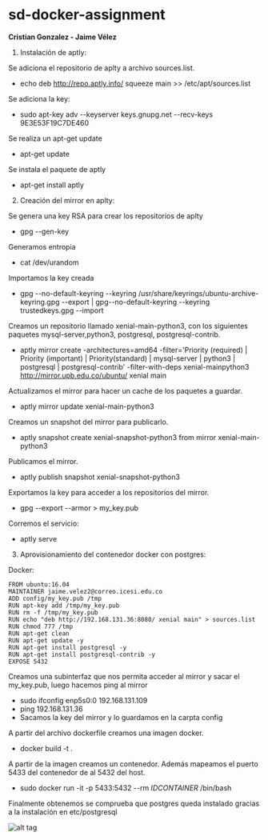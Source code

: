 # sd-docker-assignment
**Cristian Gonzalez - Jaime Vélez**

1. Instalación de aptly:

Se adiciona el repositorio de aplty a archivo sources.list.
* echo deb http://repo.aptly.info/ squeeze main >> /etc/apt/sources.list

Se adiciona la key:
* sudo apt-key adv --keyserver keys.gnupg.net --recv-keys 9E3E53F19C7DE460


Se realiza un apt-get update
* apt-get update

Se instala el paquete de aptly
* apt-get install aptly

2. Creación del mirror en aplty:

Se genera una key RSA para crear los repositorios de aplty
* gpg --gen-key

Generamos entropia
* cat /dev/urandom

Importamos la key creada
* gpg --no-default-keyring --keyring /usr/share/keyrings/ubuntu-archive-keyring.gpg --export | gpg--no-default-keyring --keyring trustedkeys.gpg --import

Creamos un repositorio llamado xenial-main-python3, con los siguientes paquetes mysql-server,python3, postgresql, postgresql-contrib.
* aptly mirror create -architectures=amd64 -filter='Priority (required) | Priority (important) | Priority(standard) | mysql-server | python3 | postgresql | postgresql-contrib' -filter-with-deps xenial-mainpython3 http://mirror.upb.edu.co/ubuntu/ xenial main

Actualizamos el mirror para hacer un cache de los paquetes a guardar.
* aptly mirror update xenial-main-python3

Creamos un snapshot del mirror para publicarlo.
* aptly snapshot create xenial-snapshot-python3 from mirror xenial-main-python3


Publicamos el mirror.
* aptly publish snapshot xenial-snapshot-python3

Exportamos la key para acceder a los repositorios del mirror.
* gpg --export --armor > my_key.pub

Corremos el servicio:
* aptly serve

3. Aprovisionamiento del contenedor docker con postgres:

Docker:
``` 
FROM ubuntu:16.04
MAINTAINER jaime.velez2@correo.icesi.edu.co
ADD config/my_key.pub /tmp
RUN apt-key add /tmp/my_key.pub
RUN rm -f /tmp/my_key.pub
RUN echo "deb http://192.168.131.36:8080/ xenial main" > sources.list
RUN chmod 777 /tmp
RUN apt-get clean
RUN apt-get update -y
RUN apt-get install postgresql -y
RUN apt-get install postgresql-contrib -y
EXPOSE 5432
``` 
Creamos una subinterfaz que nos permita acceder al mirror y sacar el my_key.pub, luego hacemos ping al
mirror
* sudo ifconfig enp5s0:0 192.168.131.109
* ping 192.168.131.36
* Sacamos la key del mirror y lo guardamos en la carpta config

A partir del archivo dockerfile creamos una imagen docker.
* docker build -t .

A partir de la imagen creamos un contenedor. Además mapeamos el puerto 5433 del contenedor de al 5432 del host.
* sudo docker run -it -p 5433:5432 --rm $IDCONTAINER$ /bin/bash

Finalmente obtenemos se comprueba que postgres queda instalado gracias a la instalación en etc/postgresql

![alt tag](http://http://i.imgur.com/mwErGX5.png)
